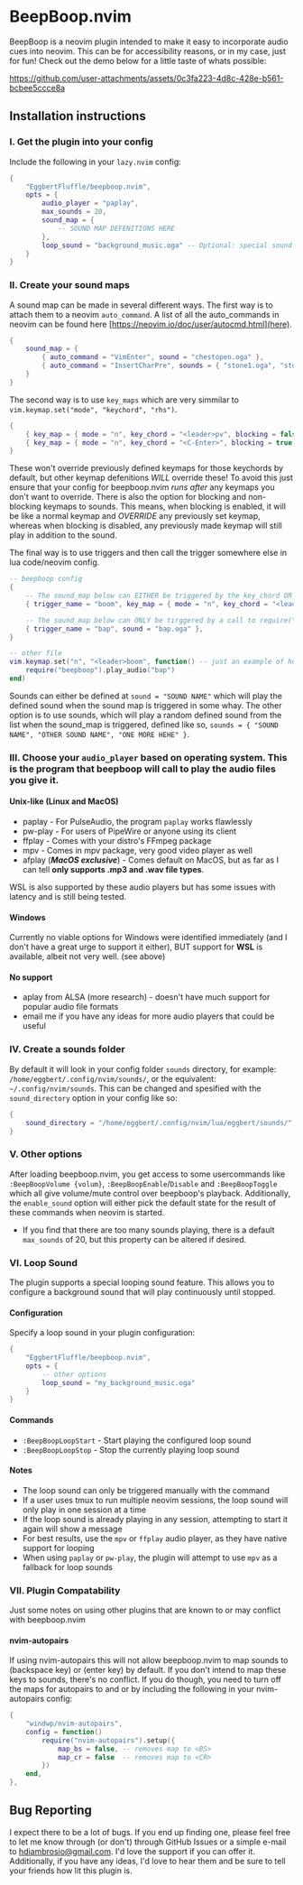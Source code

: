 # BeepBoop.nvim

BeepBoop is a neovim plugin intended to make it easy to incorporate audio cues into neovim. This can be for accessibility reasons, or in my case, just for fun! Check out the demo below for a little taste of whats possible:

https://github.com/user-attachments/assets/0c3fa223-4d8c-428e-b561-bcbee5ccce8a

## Installation instructions

### I. Get the plugin into your config
Include the following in your `lazy.nvim` config:
```lua
{
    "EggbertFluffle/beepboop.nvim",
    opts = {
        audio_player = "paplay",
        max_sounds = 20,
        sound_map = {
            -- SOUND MAP DEFENITIONS HERE
        },
        loop_sound = "background_music.oga" -- Optional: special sound for looping
    }
}
```

### II. Create your sound maps
A sound map can be made in several different ways. The first way is to attach them to a neovim `auto_command`. A list of all the auto_commands in neovim can be found here [https://neovim.io/doc/user/autocmd.html](here).
```lua
{
    sound_map = {
        { auto_command = "VimEnter", sound = "chestopen.oga" },
        { auto_command = "InsertCharPre", sounds = { "stone1.oga", "stone2.oga", "stone3.oga" } }
    }
}
```

The second way is to use `key_maps` which are very simmilar to `vim.keymap.set("mode", "keychord", "rhs")`.
```lua
{
    { key_map = { mode = "n", key_chord = "<leader>pv", blocking = false }, sound = "chestopen.oga" },
    { key_map = { mode = "n", key_chord = "<C-Enter>", blocking = true }, sounds = {"stone1.oga", "stone2.oga", "stone3.oga", "stone4.oga"} },
}
```
These won't override previously defined keymaps for those keychords by default, but other keymap defenitions *WILL* override these! To avoid this just ensure that your config for beepboop.nvim *runs after* any keymaps you don't want to override. There is also the option for blocking and non-blocking keymaps to sounds. This means, when blocking is enabled, it will be like a normal keymap and *OVERRIDE* any previously set keymap, whereas when blocking is disabled, any previously made keymap will still play in addition to the sound.

The final way is to use triggers and then call the trigger somewhere else in lua code/neovim config.
```lua
-- beepboop config
{
    -- The sound_map below can EITHER be triggered by the key_chord OR a call to require("beepboop").play_audio("boom")
    { trigger_name = "boom", key_map = { mode = "n", key_chord = "<leader>pv" }, sound = "boom.oga" },

    -- The sound_map below can ONLY be tirggered by a call to require("beepboop").play_audio("bap")
    { trigger_name = "bap", sound = "bap.oga" },
}

-- other file
vim.keymap.set("n", "<leader>boom", function() -- just an example of how it *could* be called
    require("beepboop").play_audio("bap")
end)
```


Sounds can either be defined at `sound = "SOUND NAME"` which will play the defined sound when the sound map is triggered in some whay. The other option is to use sounds, which will play a random defined sound from the list when the sound_map is triggered, defined like so, `sounds = { "SOUND NAME", "OTHER SOUND NAME", "ONE MORE HEHE" }`.

### III. Choose your `audio_player` based on operating system. This is the program that beepboop will call to play the audio files you give it.

#### Unix-like (Linux and MacOS) 

* paplay - For PulseAudio, the program `paplay` works flawlessly
* pw-play - For users of PipeWire or anyone using its client
* ffplay - Comes with your distro's FFmpeg package
* mpv - Comes in mpv package, very good video player as well
* afplay (***MacOS exclusive***) - Comes default on MacOS, but as far as I can tell **only supports .mp3 and .wav file types**.

WSL is also supported by these audio players but has some issues with latency and is still being tested.

#### Windows

Currently no viable options for Windows were identified immediately (and I don't have a great urge to support it either), BUT support for **WSL** is available, albeit not very well. (see above)

#### No support
* aplay from ALSA (more research) - doesn't have much support for popular audio file formats
* email me if you have any ideas for more audio players that could be useful

### IV. Create a sounds folder
By default it will look in your config folder `sounds` directory, for example: `/home/eggbert/.config/nvim/sounds/`, or the equivalent: `~/.config/nvim/sounds`. This can be changed and spesified with the `sound_directory` option in your config like so:
```lua
{
    sound_directory = "/home/eggbert/.config/nvim/lua/eggbert/sounds/",
}
```

### V. Other options
After loading beepboop.nvim, you get access to some usercommands like `:BeepBoopVolume {volum}`, `:BeepBoopEnable`/`Disable` and `:BeepBoopToggle` which all give volume/mute control over beepboop's playback. Additionally, the `enable_sound` option will either pick the default state for the result of these commands when neovim is started.
* If you find that there are too many sounds playing, there is a default `max_sounds` of 20, but this property can be altered if desired.

### VI. Loop Sound
The plugin supports a special looping sound feature. This allows you to configure a background sound that will play continuously until stopped.

#### Configuration
Specify a loop sound in your plugin configuration:
```lua
{
    "EggbertFluffle/beepboop.nvim",
    opts = {
        -- other options
        loop_sound = "my_background_music.oga" 
    }
}
```

#### Commands
- `:BeepBoopLoopStart` - Start playing the configured loop sound
- `:BeepBoopLoopStop` - Stop the currently playing loop sound

#### Notes
- The loop sound can only be triggered manually with the command
- If a user uses tmux to run multiple neovim sessions, the loop sound will only play in one session at a time
- If the loop sound is already playing in any session, attempting to start it again will show a message
- For best results, use the `mpv` or `ffplay` audio player, as they have native support for looping
- When using `paplay` or `pw-play`, the plugin will attempt to use `mpv` as a fallback for loop sounds

### VII. Plugin Compatability
Just some notes on using other plugins that are known to or may conflict with beepboop.nvim

#### nvim-autopairs
If using nvim-autopairs this will not allow beepboop.nvim to map sounds to <BS> (backspace key) or <CR> (enter key) by default. If you don't intend to map these keys to sounds, there's no conflict. If you do though, you need to turn off the maps for autopairs to <BS> and or  <CR> by including the following in your nvim-autopairs config:
```lua
{
    "windwp/nvim-autopairs",
    config = function()
        require("nvim-autopairs").setup({
            map_bs = false, -- removes map to <BS>
            map_cr = false  -- removes map to <CR>
        })
    end,
},
```

## Bug Reporting
I expect there to be a lot of bugs. If you end up finding one, please feel free to let me know through (or don't) through GitHub Issues or a simple e-mail to hdiambrosio@gmail.com. I'd love the support if you can offer it. Additionally, if you have any ideas, I'd love to hear them and be sure to tell your friends how lit this plugin is.
